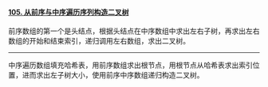 #### [105. 从前序与中序遍历序列构造二叉树](https://leetcode.cn/problems/construct-binary-tree-from-preorder-and-inorder-traversal/)

前序数组的第一个是头结点，根据头结点在中序数组中求出左右子树，再求出左右数组的开始和结束索引，递归调用左右数组，求出二叉树。



---

中序遍历数组填充哈希表，用前序数组求出根节点，用根节点从哈希表求出索引位置，进而求出左子树大小，使用前序中序数组递归构造二叉树。